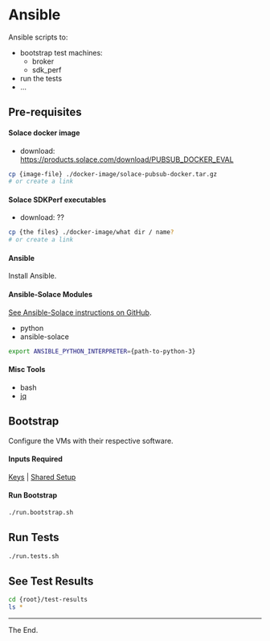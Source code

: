 # Ansible

Ansible scripts to:
- bootstrap test machines:
  - broker
  - sdk_perf
- run the tests
- ...


## Pre-requisites

#### Solace docker image
- download: https://products.solace.com/download/PUBSUB_DOCKER_EVAL
````bash
cp {image-file} ./docker-image/solace-pubsub-docker.tar.gz
# or create a link
````

#### Solace SDKPerf executables
- download: ??
````bash
cp {the files} ./docker-image/what dir / name?
# or create a link
````

#### Ansible

Install Ansible.

#### Ansible-Solace Modules

[See Ansible-Solace instructions on GitHub](https://github.com/solace-iot-team/ansible-solace).

- python
- ansible-solace

````bash
export ANSIBLE_PYTHON_INTERPRETER={path-to-python-3}
````

#### Misc Tools
- bash
- [jq](https://stedolan.github.io/jq/download/)

## Bootstrap

Configure the VMs with their respective software.
#### Inputs Required

[Keys](../keys) |
[Shared Setup](../shared-setup)

#### Run Bootstrap
````bash
./run.bootstrap.sh
````

## Run Tests
````bash
./run.tests.sh
````

## See Test Results

````bash
cd {root}/test-results
ls *
````

---
The End.

